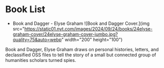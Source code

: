 # Book List

- Book and Dagger - Elyse Graham
![Book and Dagger Cover.](img src="https://static01.nyt.com/images/2024/09/24/books/24elyse-graham-cover/24elyse-graham-cover-jumbo.jpg?quality=75&auto=webp" width="200" height="100")

Book and Dagger, Elyse Graham draws on personal histories, letters, and declassified OSS files to tell the story of a small but connected group of humanities scholars turned spies. 
